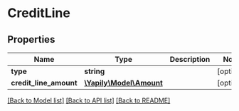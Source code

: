 # CreditLine

## Properties
Name | Type | Description | Notes
------------ | ------------- | ------------- | -------------
**type** | **string** |  | [optional] 
**credit_line_amount** | [**\Yapily\Model\Amount**](Amount.md) |  | [optional] 

[[Back to Model list]](../README.md#documentation-for-models) [[Back to API list]](../README.md#documentation-for-api-endpoints) [[Back to README]](../README.md)


